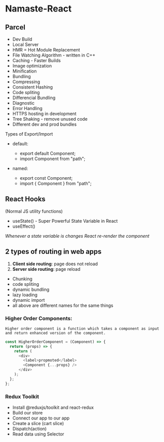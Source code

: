 # Namaste-React

## Parcel

- Dev Build
- Local Server
- HMR = Hot Module Replacement
- File Watching Algorithm - written in C++
- Caching - Faster Builds
- Image optimization
- Minification
- Bundling
- Compressing
- Consistent Hashing
- Code spliting
- Differencial Bundling
- Diagnostic
- Error Handling
- HTTPS hosting in development
- Tree Shaking - remove unused code
- Different dev and prod bundles

Types of Export/Import

- default:

  - export default Component;
  - import Component from "path";

- named:
  - export const Component;
  - import { Component } from "path";

## React Hooks

(Normal JS utility functions)

- useState() - Super Powerful State Variable in React
- useEffect()

_Whenever a state variable is changes React re-render the component_

## 2 types of routing in web apps

1. **Client side routing**: page does not reload
2. **Server side routing**: page reload

- Chunking
- code spliting
- dynamic bundling
- lazy loading
- dynamic import
- all above are different names for the same things

### Higher Order Components:

    Higher order component is a function which takes a component as input and return enhanced version of the component.

```js
const HigherOrderComponent = (Component) => {
  return (props) => {
    return (
      <div>
        <label>propmoted</label>
        <Component {...props} />
      </div>
    );
  };
};
```

### Redux Toolkit

- Install @reduxjs/toolkit and react-redux
- Build our store
- Connect our app to our app
- Create a slice (cart slice)
- Dispatch(action)
- Read data using Selector

